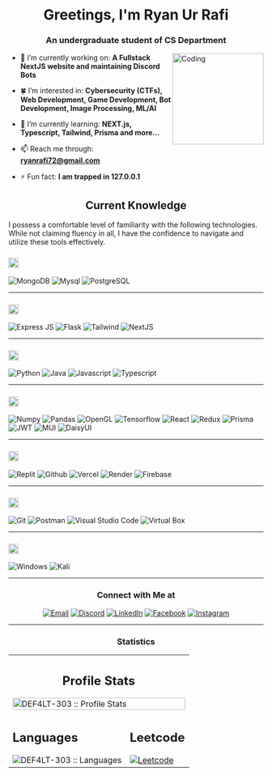 <!-- <img align="center" alt="Coding" width="850" height='300' src="https://user-images.githubusercontent.com/28063426/186977443-843ee608-5931-43b1-a95c-e9d63e677b2b.gif"> -->


<h1 align="center">Greetings, I'm Ryan Ur Rafi</h1>
<h3 align="center">An undergraduate student of CS Department</h3>

<img align="right" alt="Coding" width="180" height='180' src="https://images-wixmp-ed30a86b8c4ca887773594c2.wixmp.com/f/a2f7c9d8-a913-4273-847f-705be41395df/d834vms-b15483a1-7c90-4347-9c0b-23371e44c1d4.gif?token=eyJ0eXAiOiJKV1QiLCJhbGciOiJIUzI1NiJ9.eyJzdWIiOiJ1cm46YXBwOjdlMGQxODg5ODIyNjQzNzNhNWYwZDQxNWVhMGQyNmUwIiwiaXNzIjoidXJuOmFwcDo3ZTBkMTg4OTgyMjY0MzczYTVmMGQ0MTVlYTBkMjZlMCIsIm9iaiI6W1t7InBhdGgiOiJcL2ZcL2EyZjdjOWQ4LWE5MTMtNDI3My04NDdmLTcwNWJlNDEzOTVkZlwvZDgzNHZtcy1iMTU0ODNhMS03YzkwLTQzNDctOWMwYi0yMzM3MWU0NGMxZDQuZ2lmIn1dXSwiYXVkIjpbInVybjpzZXJ2aWNlOmZpbGUuZG93bmxvYWQiXX0.0i1D6tymqaEBTS1zcIi0i7cEZB907k0JGpRRYBRAoDY">

<!-- <p align="left"> <img src="https://komarev.com/ghpvc/?username=def4lt-303&label=Profile%20views&color=0e75b6&style=flat" alt="def4lt-303" /> </p> -->

- 🔭 I’m currently working on: **A Fullstack NextJS website and maintaining Discord Bots**

- 🍀 I’m interested in: **Cybersecurity (CTFs), Web Development, Game Development, Bot Development, Image Processing, ML/AI**

- 🌱 I’m currently learning: **NEXT.js, Typescript, Tailwind, Prisma and more...**

- 📫 Reach me through: **ryanrafi72@gmail.com**

- ⚡ Fun fact: **I am trapped in 127.0.0.1**

<h2 align="center">Current Knowledge</h2>

I possess a comfortable level of familiarity with the following technologies. While not claiming fluency in all, I have the confidence to navigate and utilize these tools effectively.

<!--START_SECTION:learn-->
<h3><img height="20px" src="https://img.shields.io/badge/Database-979a9b"/></h3>
<span><img src="https://img.shields.io/badge/MongoDB-4EA94B?style=for-the-badge&logo=mongodb&logoColor=white" alt="MongoDB"/></span>
<span><img src="https://img.shields.io/badge/MySQL-005C84?style=for-the-badge&logo=mysql&logoColor=white" alt="Mysql"/></span>
<span><img src="https://img.shields.io/badge/postgres-%23316192.svg?style=for-the-badge&logo=postgresql&logoColor=white" alt="PostgreSQL"/></span>

<hr>
<h3><img height="20px" src="https://img.shields.io/badge/Framework-695b55"/></h3>

<span><img src="https://img.shields.io/badge/Express.js-239120?style=for-the-badge&logo=express&logoColor=white" alt="Express JS"/></span>
<span><img src="https://img.shields.io/badge/flask-%23000.svg?style=for-the-badge&logo=flask&logoColor=white" alt="Flask"/></span>
<span><img src="https://img.shields.io/badge/tailwindcss-%2338B2AC.svg?style=for-the-badge&logo=tailwind-css&logoColor=white" alt="Tailwind"/></span>
<span><img src="https://img.shields.io/badge/Next-black?style=for-the-badge&logo=next.js&logoColor=white" alt="NextJS"/></span>

<hr>
<h3><img height="20px" src="https://img.shields.io/badge/Language-467870"/></h3>

<span><img src="https://img.shields.io/badge/Python-FFD43B?style=for-the-badge&logo=python&logoColor=blue" alt="Python"/></span>
<span><img src="https://img.shields.io/badge/Java-ED8B00?style=for-the-badge&logo=java&logoColor=white" alt="Java"/></span>
<span><img src="https://img.shields.io/badge/JavaScript-323330?style=for-the-badge&logo=javascript&logoColor=F7DF1E" alt="Javascript"/></span>
<span><img src="https://img.shields.io/badge/typescript-%23007ACC.svg?style=for-the-badge&logo=typescript&logoColor=white" alt="Typescript"/></span>
<!-- <span><img src="https://img.shields.io/badge/HTML5-E34F26?style=for-the-badge&logo=html5&logoColor=white" alt="HTML"/></span>
<span><img src="https://img.shields.io/badge/CSS3-1572B6?style=for-the-badge&logo=css3&logoColor=white" alt="CSS"/></span> 
<span><img src="https://img.shields.io/badge/PHP-777BB4?style=for-the-badge&logo=php&logoColor=white" alt="PHP"/></span>
<span><img src="https://img.shields.io/badge/C-00599C?style=for-the-badge&logo=c&logoColor=white" alt="C"/></span> -->

<hr>
<h3><img height="20px" src="https://img.shields.io/badge/Library-505558"/></h3>

<!-- <span><img src="https://img.shields.io/badge/Matplotlib-%23ffffff.svg?style=for-the-badge&logo=Matplotlib&logoColor=black" alt="Matplotlib"/></span> 
<span><img src="https://img.shields.io/badge/Keras-%23D00000.svg?style=for-the-badge&logo=Keras&logoColor=white" alt="Keras"/></span> -->
<span><img src="https://img.shields.io/badge/Numpy-777BB4?style=for-the-badge&logo=numpy&logoColor=white" alt="Numpy"/></span>
<span><img src="https://img.shields.io/badge/Pandas-2C2D72?style=for-the-badge&logo=pandas&logoColor=white" alt="Pandas"/></span>
<span><img src="https://img.shields.io/badge/OpenGL-FFFFFF?style=for-the-badge&logo=opengl" alt="OpenGL"/></span>
<span><img src="https://img.shields.io/badge/TensorFlow-%23FF6F00.svg?style=for-the-badge&logo=TensorFlow&logoColor=white" alt="Tensorflow"/></span>
<span><img src="https://img.shields.io/badge/react-%2320232a.svg?style=for-the-badge&logo=react&logoColor=%2361DAFB" alt="React"/></span>
<span><img src="https://img.shields.io/badge/redux-%23593d88.svg?style=for-the-badge&logo=redux&logoColor=white" alt="Redux"/></span>
<span><img src="https://img.shields.io/badge/Prisma-3982CE?style=for-the-badge&logo=Prisma&logoColor=white" alt="Prisma"/></span>
<span><img src="https://img.shields.io/badge/JWT-black?style=for-the-badge&logo=JSON%20web%20tokens" alt="JWT"/></span>
<span><img src="https://img.shields.io/badge/MUI-%230081CB.svg?style=for-the-badge&logo=mui&logoColor=white" alt="MUI"/></span>
<span><img src="https://img.shields.io/badge/daisyui-5A0EF8?style=for-the-badge&logo=daisyui&logoColor=white" alt="DaisyUI"/></span>

<hr>
<h3><img height="20px" src="https://img.shields.io/badge/Platform-487088"/></h3>

<span><img src="https://img.shields.io/badge/replit-667881?style=for-the-badge&logo=replit&logoColor=white" alt="Replit"/></span>
<span><img src="https://img.shields.io/badge/GitHub-100000?style=for-the-badge&logo=github&logoColor=white" alt="Github"/></span>
<span><img src="https://img.shields.io/badge/vercel-%23000000.svg?style=for-the-badge&logo=vercel&logoColor=white" alt="Vercel"/></span>
<span><img src="https://img.shields.io/badge/Render-%46E3B7.svg?style=for-the-badge&logo=render&logoColor=white" alt="Render"/></span>
<span><img src="https://img.shields.io/badge/firebase-%23039BE5.svg?style=for-the-badge&logo=firebase)" alt="Firebase"/></span>

<hr>
<h3><img height="20px" src="https://img.shields.io/badge/Tool-6c598f"/></h3>

<span><img src="https://img.shields.io/badge/GIT-E44C30?style=for-the-badge&logo=git&logoColor=white" alt="Git"/></span>
<span><img src="https://img.shields.io/badge/Postman-FF6C37?style=for-the-badge&logo=Postman&logoColor=white" alt="Postman"/></span>
<span><img src="https://img.shields.io/badge/VSCode-0078D4?style=for-the-badge&logo=visual%20studio%20code&logoColor=white" alt="Visual Studio Code"/></span>
<span><img src="https://img.shields.io/badge/VirtualBox-21416b?style=for-the-badge&logo=VirtualBox&logoColor=white" alt="Virtual Box"/></span>
<hr>

<h3><img height="20px" src="https://img.shields.io/badge/OS-4DAF1C"/></h3>

<span><img src="https://img.shields.io/badge/Windows-0078D6?style=for-the-badge&logo=windows&logoColor=white" alt="Windows"/></span>
<span><img src="https://img.shields.io/badge/Kali_Linux-111111?style=for-the-badge&logo=kali-linux&logoColor=blue" alt="Kali"/></span>
<hr>
<!--END_SECTION:learn-->

<h3 align="center"> Connect with Me at </h3>

<p align="center">
<a href="mailto:ryanrafi72@gmail.com"><img alt="Email" src="https://img.shields.io/badge/Gmail-ryanrafi72@gmail.com-red?style=flat&logo=gmail"></a>
<a href="https://discord.com/users/305681776427139073"><img alt="Discord" src="https://img.shields.io/badge/Discord-Tato | タト%235081-7289da?style=flat&logo=discord"></a>
<a href="https://www.linkedin.com/in/mohammad-ryan-ur-rafi-061301158/"><img alt="LinkedIn" src="https://img.shields.io/badge/LinkedIn-Ryan Rafi-blue?style=flat&logo=linkedin"></a>
<a href="https://www.facebook.com/OV3RCL0CK/"><img alt="Facebook" src="https://img.shields.io/badge/Facebook-Ryan Rafi-blue?style=flat&logo=facebook"></a>
<a href="https://instagram.com/tat._.0"><img alt="Instagram" src="https://img.shields.io/badge/Instagram-Ryan タト-f2003c?style=flat&logo=instagram"></a>
</p>
<hr>

<!-- Badges -->
<h3 align="center"> Statistics </h3>
<!-- <div align="center">
  <a href="https://tryhackme.com/p/DEF4LT">
    <img src="https://tryhackme-badges.s3.amazonaws.com/DEF4LT.png?5" alt="TryHackMe">
  </a> -->
<!--   <a href="https://leetcode.com/ryanrafi72">
    <img src="https://leetcard.jacoblin.cool/ryanrafi72" alt="Leetcode">
  </a>
</div> -->


<div align="center">
   <table>
      <tr>
        <td colspan='2'>
            <h2 align="center">Profile Stats</h2>
            <img alt="DEF4LT-303 :: Profile Stats" src="http://github-profile-summary-cards.vercel.app/api/cards/profile-details?username=def4lt-303&theme=github_dark&exclude=exclude" style="width: 100%;">
        </td>
     <tr>
    <td>
      <h2>Languages</h2>
      <img alt="DEF4LT-303 :: Languages" src="http://github-profile-summary-cards.vercel.app/api/cards/repos-per-language?username=def4lt-303&theme=github_dark&exclude=exclude">
    </td>
    <td>
      <h2>Leetcode</h2>
      <a href="https://leetcode.com/ryanrafi72/" target="_blank">
      <img src="https://leetcard.jacoblin.cool/ryanrafi72" alt="Leetcode">
      </a>
    </td>
  </tr>
   </table>
</div>
